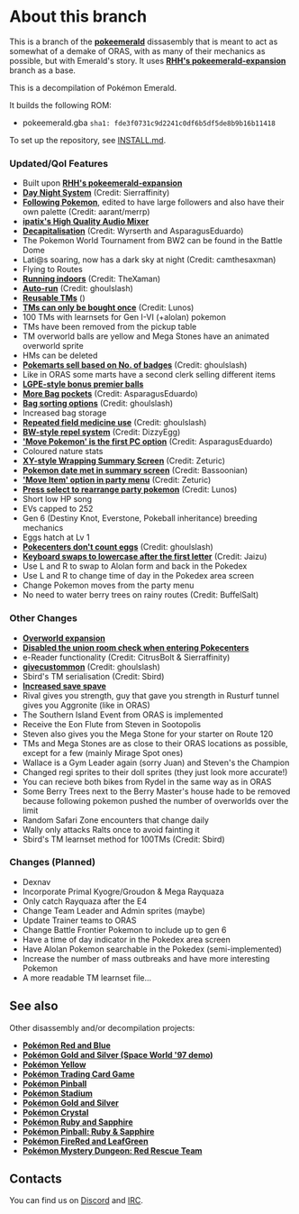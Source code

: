 # About this branch
This is a branch of the [**pokeemerald**](https://travis-ci.org/pret/pokeemerald) dissasembly that is meant to act as somewhat of a demake of ORAS, with as many of their mechanics as possible, but with Emerald's story.
It uses [**RHH's pokeemerald-expansion**](https://github.com/rh-hideout/pokeemerald-expansion) branch as a base.

This is a decompilation of Pokémon Emerald.

It builds the following ROM:

* pokeemerald.gba `sha1: fde3f0731c9d2241c0df6b5df5de8b9b16b11418`

To set up the repository, see [INSTALL.md](INSTALL.md).

### Updated/Qol Features
* Built upon [**RHH's pokeemerald-expansion**](https://github.com/rh-hideout/pokeemerald-expansion)
* [**Day Night System**](https://github.com/Sierraffinity/pokeemerald/tree/daynight) (Credit: Sierraffinity)
* [**Following Pokemon**](https://github.com/aarant/pokeemerald), edited to have large followers and also have their own palette (Credit: aarant/merrp)
* [**ipatix's High Quality Audio Mixer**](https://github.com/pret/pokeemerald/wiki/Implementing-ipatix's-High-Quality-Audio-Mixer)
* [**Decapitalisation**](https://github.com/AsparagusEduardo/pokeemerald/tree/Decapitalization) (Credit: Wyrserth and AsparagusEduardo)
* The Pokemon World Tournament from BW2 can be found in the Battle Dome
* Lati@s soaring, now has a dark sky at night (Credit: camthesaxman)
* Flying to Routes
* [**Running indoors**](https://www.pokecommunity.com/showpost.php?p=9990848&postcount=14) (Credit: TheXaman)
* [**Auto-run**](https://www.pokecommunity.com/showpost.php?p=10161076&postcount=72) (Credit: ghoulslash)
* [**Reusable TMs**](https://github.com/pret/pokeemerald/wiki/Infinite-TM-usage) ()
* [**TMs can only be bought once**](https://www.pokecommunity.com/showpost.php?p=10182590&postcount=117) (Credit: Lunos)
* 100 TMs with learnsets for Gen I-VI (+alolan) pokemon
* TMs have been removed from the pickup table
* TM overworld balls are yellow and Mega Stones have an animated overworld sprite
* HMs can be deleted
* [**Pokemarts sell based on No. of badges**](https://www.pokecommunity.com/showpost.php?p=10172995&postcount=96) (Credit: ghoulslash)
* Like in ORAS some marts have a second clerk selling different items
* [**LGPE-style bonus premier balls**](https://github.com/pret/pokeemerald/wiki/LGPE-Style-Bonus-Premier-Balls)
* [**More Bag pockets**](https://www.pokecommunity.com/showthread.php?t=424360) (Credit: AsparagusEduardo)
* [**Bag sorting options**](https://www.pokecommunity.com/showpost.php?p=10167488&postcount=84) (Credit: ghoulslash)
* Increased bag storage
* [**Repeated field medicine use**](https://www.pokecommunity.com/showpost.php?p=10206290&postcount=148) (Credit: ghoulslash)
* [**BW-style repel system**](https://www.pokecommunity.com/showpost.php?p=9986048&postcount=9) (Credit: DizzyEgg)
* [**'Move Pokemon' is the first PC option**](https://www.pokecommunity.com/showpost.php?p=10065761&postcount=29) (Credit: AsparagusEduardo)
* Coloured nature stats
* [**XY-style Wrapping Summary Screen**](https://www.pokecommunity.com/showpost.php?p=10060875&postcount=27) (Credit: Zeturic)
* [**Pokemon date met in summary screen**](https://github.com/Bassoonian/pokeemerald-expansion/commit/3d17180805416c22f34dd4d1bbbe50aa7c4a14dd) (Credit: Bassoonian)
* [**'Move Item' option in party menu**](https://www.pokecommunity.com/showpost.php?p=10120157&postcount=43) (Credit: Zeturic)
* [**Press select to rearrange party pokemon**](https://www.pokecommunity.com/showpost.php?p=10420662&postcount=312) (Credit: Lunos)
* Short low HP song
* EVs capped to 252
* Gen 6 (Destiny Knot, Everstone, Pokeball inheritance) breeding mechanics
* Eggs hatch at Lv 1
* [**Pokecenters don't count eggs**](https://github.com/pret/pokeemerald/wiki/Pokecenters-Disregard-Eggs) (Credit: ghoulslash)
* [**Keyboard swaps to lowercase after the first letter**](https://www.pokecommunity.com/showpost.php?p=10199896&postcount=139) (Credit: Jaizu)
* Use L and R to swap to Alolan form and back in the Pokedex
* Use L and R to change time of day in the Pokedex area screen
* Change Pokemon moves from the party menu
* No need to water berry trees on rainy routes (Credit: BuffelSalt)

### Other Changes
* [**Overworld expansion**](https://github.com/ghoulslash/pokeemerald/tree/overworld-expansion)
* [**Disabled the union room check when entering Pokecenters**](https://github.com/pret/pokeemerald/wiki/Disabling-Union-Room-check-when-entering-Pok%C3%A9mon-Centers.)
* e-Reader functionality (Credit: CitrusBolt & Sierraffinity)
* [**givecustommon**](https://www.pokecommunity.com/showpost.php?p=10203404&postcount=143) (Credit: ghoulslash)
* Sbird's TM serialisation (Credit: Sbird)
* [**Increased save spave**](https://github.com/pret/pokeemerald/wiki/Extra-save-space-with-two-lines-of-code)
* Rival gives you strength, guy that gave you strength in Rusturf tunnel gives you Aggronite (like in ORAS)
* The Southern Island Event from ORAS is implemented
* Receive the Eon Flute from Steven in Sootopolis
* Steven also gives you the Mega Stone for your starter on Route 120
* TMs and Mega Stones are as close to their ORAS locations as possible, except for a few (mainly Mirage Spot ones)
* Wallace is a Gym Leader again (sorry Juan) and Steven's the Champion
* Changed regi sprites to their doll sprites (they just look more accurate!)
* You can recieve both bikes from Rydel in the same way as in ORAS
* Some Berry Trees next to the Berry Master's house hade to be removed because following pokemon pushed the number of overworlds over the limit
* Random Safari Zone encounters that change daily
* Wally only attacks Ralts once to avoid fainting it
* Sbird's TM learnset method for 100TMs (Credit: Sbird)

### Changes (Planned)
* Dexnav
* Incorporate Primal Kyogre/Groudon & Mega Rayquaza
* Only catch Rayquaza after the E4
* Change Team Leader and Admin sprites (maybe)
* Update Trainer teams to ORAS
* Change Battle Frontier Pokemon to include up to gen 6
* Have a time of day indicator in the Pokedex area screen
* Have Alolan Pokemon searchable in the Pokedex (semi-implemented)
* Increase the number of mass outbreaks and have more interesting Pokemon
* A more readable TM learnset file...

## See also

Other disassembly and/or decompilation projects:
* [**Pokémon Red and Blue**](https://github.com/pret/pokered)
* [**Pokémon Gold and Silver (Space World '97 demo)**](https://github.com/pret/pokegold-spaceworld)
* [**Pokémon Yellow**](https://github.com/pret/pokeyellow)
* [**Pokémon Trading Card Game**](https://github.com/pret/poketcg)
* [**Pokémon Pinball**](https://github.com/pret/pokepinball)
* [**Pokémon Stadium**](https://github.com/pret/pokestadium)
* [**Pokémon Gold and Silver**](https://github.com/pret/pokegold)
* [**Pokémon Crystal**](https://github.com/pret/pokecrystal)
* [**Pokémon Ruby and Sapphire**](https://github.com/pret/pokeruby)
* [**Pokémon Pinball: Ruby & Sapphire**](https://github.com/pret/pokepinballrs)
* [**Pokémon FireRed and LeafGreen**](https://github.com/pret/pokefirered)
* [**Pokémon Mystery Dungeon: Red Rescue Team**](https://github.com/pret/pmd-red)


## Contacts

You can find us on [Discord](https://discord.gg/d5dubZ3) and [IRC](https://kiwiirc.com/client/irc.freenode.net/?#pret).